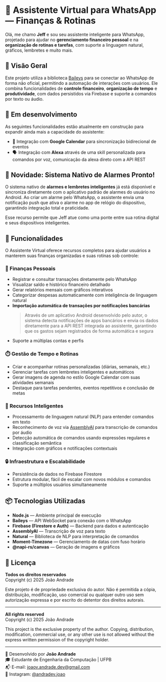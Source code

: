 # 🤖 Assistente Virtual para WhatsApp — Finanças & Rotinas

Olá, me chamo **Jeff** e sou seu assistente inteligente para WhatsApp, projetado para ajudar no **gerenciamento financeiro pessoal** e na **organização de rotinas e tarefas**, com suporte a linguagem natural, gráficos, lembretes e muito mais.

## 📌 Visão Geral

Este projeto utiliza a biblioteca [Baileys](https://github.com/WhiskeySockets/Baileys) para se conectar ao WhatsApp de forma não oficial, permitindo a automação de interações com usuários. Ele combina funcionalidades de **controle financeiro**, **organização de tempo** e **produtividade**, com dados persistidos via Firebase e suporte a comandos por texto ou áudio.

## 🚧 Em desenvolvimento

As seguintes funcionalidades estão atualmente em construção para expandir ainda mais a capacidade do assistente:

- 🔗 Integração com **Google Calendar** para sincronização bidirecional de eventos
- 🗣️ Integração com **Alexa** através de uma skill personalizada para comandos por voz, comunicação da alexa direto com a API REST

## 🚀 Novidade: Sistema Nativo de Alarmes Pronto!

O sistema nativo de **alarmes e lembretes inteligentes** já está disponível e sincroniza diretamente com o aplicativo padrão de alarmes do usuário no Android. Ao criar um alarme pelo WhatsApp, o assistente envia uma notificação push que ativa o alarme no app de relógio do dispositivo, garantindo integração total e praticidade.

Esse recurso permite que Jeff atue como uma ponte entre sua rotina digital e seus dispositivos inteligentes.

## 🔧 Funcionalidades

O Assistente Virtual oferece recursos completos para ajudar usuários a manterem suas finanças organizadas e suas rotinas sob controle:

### 💸 Finanças Pessoais

- Registrar e consultar transações diretamente pelo WhatsApp
- Visualizar saldo e histórico financeiro detalhado
- Gerar relatórios mensais com gráficos interativos
- Categorizar despesas automaticamente com inteligência de linguagem natural
- **Importação automática de transações por notificações bancárias**
  > Através de um aplicativo Android desenvolvido pelo autor, o sistema detecta notificações de apps bancários e envia os dados diretamente para a API REST integrada ao assistente, garantindo que os gastos sejam registrados de forma automática e segura
- Suporte a múltiplas contas e perfis

### ⏱️ Gestão de Tempo e Rotinas

- Criar e acompanhar rotinas personalizadas (diárias, semanais, etc.)
- Gerenciar tarefas com lembretes inteligentes e automáticos
- Gerar imagens de agenda no estilo Google Calendar com suas atividades semanais
- Destaque para tarefas pendentes, eventos repetitivos e conclusão de metas

### 🧠 Recursos Inteligentes

- Processamento de linguagem natural (NLP) para entender comandos em texto
- Reconhecimento de voz via [AssemblyAI](https://www.assemblyai.com/) para transcrição de comandos por áudio
- Detecção automática de comandos usando expressões regulares e classificação semântica
- Integração com gráficos e notificações contextuais

### 🔒 Infraestrutura e Escalabilidade

- Persistência de dados no Firebase Firestore
- Estrutura modular, fácil de escalar com novos módulos e comandos
- Suporte a múltiplos usuários simultaneamente

## 📦 Tecnologias Utilizadas

- **Node.js** — Ambiente principal de execução
- **Baileys** — API WebSocket para conexão com o WhatsApp
- **Firebase (Firestore e Auth)** — Backend para dados e autenticação
- **AssemblyAI** — Transcrição de voz para texto
- **Natural** — Biblioteca de NLP para interpretação de comandos
- **Moment-Timezone** — Gerenciamento de datas com fuso horário
- **@napi-rs/canvas** — Geração de imagens e gráficos

## 📄 Licença

**Todos os direitos reservados**  
Copyright (c) 2025 João Andrade

Este projeto é de propriedade exclusiva do autor. Não é permitida a cópia, distribuição, modificação, uso comercial ou qualquer outro uso sem autorização expressa e por escrito do detentor dos direitos autorais.

---

**All rights reserved**  
Copyright (c) 2025 João Andrade

This project is the exclusive property of the author. Copying, distribution, modification, commercial use, or any other use is not allowed without the express written permission of the copyright holder.

---

👤 Desenvolvido por **João Andrade**  
🎓 Estudante de Engenharia da Computação | UFPB  
📬 E-mail: [joaov.andrade.dev@gmail.com](mailto:joaov.andrade.dev@gmail.com)  
📸 Instagram: [@andradev.joao](https://instagram.com/andradev.joao)
